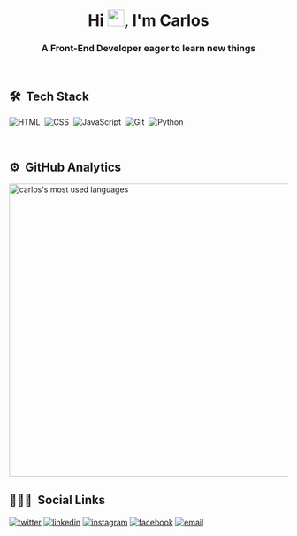 <h1 align="center">Hi <img src="https://raw.githubusercontent.com/kaueMarques/kaueMarques/master/hi.gif" width="30px">, I'm Carlos</h1>
<h3 align="center">A Front-End Developer eager to learn new things</h3>

<br>

## 🛠 &nbsp;Tech Stack

![HTML](https://img.shields.io/badge/-HTML-05122A?style=flat&logo=HTML5)&nbsp;
![CSS](https://img.shields.io/badge/-CSS-05122A?style=flat&logo=CSS3&logoColor=1572B6)&nbsp;
![JavaScript](https://img.shields.io/badge/-JavaScript-05122A?style=flat&logo=javascript)&nbsp;
![Git](https://img.shields.io/badge/-Git-05122A?style=flat&logo=git)&nbsp;
![Python](https://img.shields.io/badge/-Python-05122A?style=flat&logo=python)&nbsp;

<br>

## ⚙️ &nbsp;GitHub Analytics
<img width="530em" src="https://github-readme-stats.vercel.app/api/top-langs/?username=carlosdaniel-cyber&layout=compact&theme=github_dark&bg_color=DEG,000,345cc9&border_color=4e525b&custom_title=Top used Languages" alt="carlos's most used languages"/>

<br>

## 🙆🏿‍♂️ &nbsp;Social Links

<p>
<a href="https://twitter.com/car_dan1el" target="_blank">
  <img align="center" src="https://img.shields.io/badge/-car__dan1el-05122A?style=flat&logo=twitter" alt="twitter"/>  
</a>
<a href="https://www.linkedin.com/in/car-daniel/" target="_blank">
  <img align="center" src="https://img.shields.io/badge/car--daniel-05122A?style=flat&logo=linkedin" alt="linkedin"/>
</a>
<a href="https://instagram.com/car_daniel" target="_blank">
 <img align="center" src="https://img.shields.io/badge/-car__daniel-05122A?style=flat&logo=instagram" alt="instagram"/>
</a>
<a href="https://www.facebook.com/car.danielpereira/" target="_blank">
 <img align="center" src="https://img.shields.io/badge/car.danielpereira-05122A?style=flat&logo=facebook" alt="facebook"/>
</a>
<a href="mailto:carlosdanielbp101@gmail.com" target="_blank">
 <img align="center" src="https://img.shields.io/badge/carlosdanielbp101@gmail.com-05122A?style=flat&logo=gmail" alt="email"/>
</a>
</p>


<!--Here are some ideas to get you started:

- 🔭 I’m currently working on ...
- 👯 I’m looking to collaborate on ...
- 🤔 I’m looking for help with ...
- 💬 Ask me about ...
- 😄 Pronouns: ...
- ⚡ Fun fact: ...
-->
